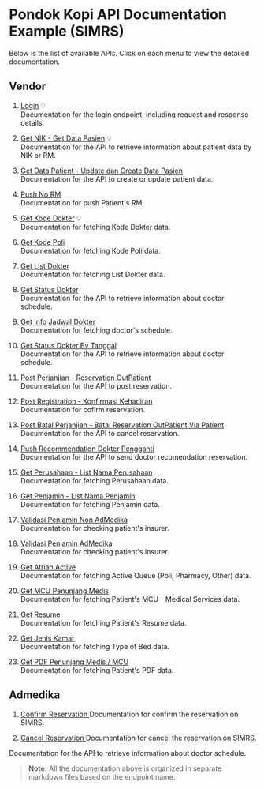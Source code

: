 # Pondok Kopi API Documentation Example (SIMRS)

Below is the list of available APIs. Click on each menu to view the detailed documentation.

## Vendor
1. [Login](./login.md) 💡 \
   Documentation for the login endpoint, including request and response details.

2. [Get NIK - Get Data Pasien](./getNik.md) 💡 \
   Documentation for the API to retrieve information about patient data by NIK or RM.

3. [Get Data Patient - Update dan Create Data Pasien](./getDataPasien.md) \
   Documentation for the API to create or update patient data.

4. [Push No RM](./pushNoRm.md) \
   Documentation for push Patient's RM.

5. [Get Kode Dokter](./getKodeDokter.md) 💡 \
   Documentation for fetching Kode Dokter data.

6. [Get Kode Poli](./getKodePoli.md) \
   Documentation for fetching Kode Poli data.

7. [Get List Dokter](./getListDokter.md) \
   Documentation for fetching List Dokter data.

8. [Get Status Dokter](./getStatusDokter.md) \
   Documentation for the API to retrieve information about doctor schedule.

9. [Get Info Jadwal Dokter](./getInfoJadwalDokter.md) \
   Documentation for fetching doctor's schedule.

10. [Get Status Dokter By Tanggal](./getStatusDokterByTanggal.md) \
   Documentation for the API to retrieve information about doctor schedule.

11. [Post Perjanjian - Reservation OutPatient](./postPerjanjian.md) \
   Documentation for the API to post reservation.

12. [Post Registration - Konfirmasi Kehadiran](./postRegistrasi.md) \
   Documentation for cofirm reservation.

13. [Post Batal Perjanjian - Batal Reservation OutPatient Via Patient](./postBatalPerjanjian.md) \
   Documentation for the API to cancel reservation.

14. [Push Recommendation Dokter Pengganti](./postBatalPerjanjian.md) \
   Documentation for the API to send doctor recomendation reservation.

15. [Get Perusahaan - List Nama Perusahaan](./getPerusahaan.md) \
   Documentation for fetching Perusahaan data.

16. [Get Penjamin - List Nama Penjamin](./getPenjamin.md) \
   Documentation for fetching Penjamin data.

17. [Validasi Penjamin Non AdMedika ](./validasiNonAdmedika.md) \
   Documentation for checking patient's insurer.

18. [Validasi Penjamin AdMedika ](./validasiAdmedika.md) \
   Documentation for checking patient's insurer.

19. [Get Atrian Active](./getAntrianActive.md) \
   Documentation for fetching Active Queue (Poli, Pharmacy, Other) data.

20. [Get MCU Penunjang Medis](./getPenunjangMedisMcu.md)  
Documentation for fetching Patient's MCU - Medical Services data.

21. [Get Resume](./getResume.md)  
Documentation for fetching Patient's Resume data.

22. [Get Jenis Kamar](./getJenisKamar.md)  
Documentation for fetching Type of Bed data.

23. [Get PDF Penunjang Medis / MCU](./getPdfLab.md)  
Documentation for fetching Patient's PDF data.

## Admedika
1. [Confirm Reservation ](./admedika/placeAttendance.md)
Documentation for confirm the reservation on SIMRS.

2. [Cancel Reservation ](./admedika/faskesCancel.md)
Documentation for cancel the reservation on SIMRS.


Documentation for the API to retrieve information about doctor schedule.

> **Note:** All the documentation above is organized in separate markdown files based on the endpoint name.